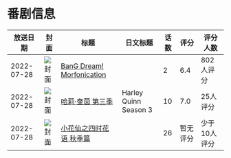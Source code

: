 # 番剧信息

|放送日期|封面|标题|日文标题|话数|评分|评分人数|
|---|---|---|---|---|---|---|
|2022-07-28|![封面](https://lain.bgm.tv/pic/cover/c/61/b1/385928_IUh3t.jpg)|[BanG Dream! Morfonication](https://bangumi.tv/subject/385928)||2|6.4|802人评分|
|2022-07-28|![封面](https://lain.bgm.tv/pic/cover/c/45/f5/389821_moyVU.jpg)|[哈莉·奎茵 第三季](https://bangumi.tv/subject/389821)|Harley Quinn Season 3|10|7.0|25人评分|
|2022-07-28|![封面](https://lain.bgm.tv/pic/cover/c/22/fc/508411_OWZrh.jpg)|[小花仙之四时花语 秋季篇](https://bangumi.tv/subject/508411)||26|暂无评分|少于10人评分|
